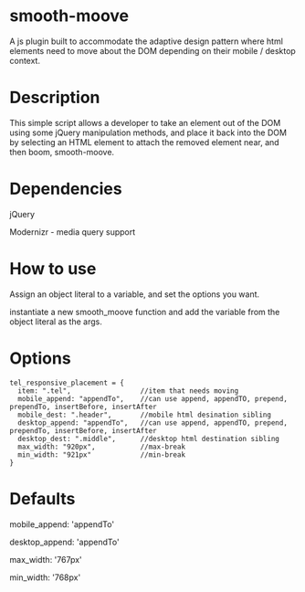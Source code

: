 # smooth-moove
A js plugin built to accommodate the adaptive design pattern where html elements need to move about the DOM depending on their mobile / desktop context. 

# Description
This simple script allows a developer to take an element out of the DOM using some jQuery manipulation methods, and place it back into the DOM by selecting an HTML element to attach the removed element near, and then boom, smooth-moove.

# Dependencies
jQuery

Modernizr - media query support

# How to use
Assign an object literal to a variable, and set the options you want.

instantiate a new smooth_moove function and add the variable from the object literal as the args.

# Options
    tel_responsive_placement = {
      item: ".tel",                 //item that needs moving
      mobile_append: "appendTo",    //can use append, appendTO, prepend, prependTo, insertBefore, insertAfter
      mobile_dest: ".header",       //mobile html desination sibling
      desktop_append: "appendTo",   //can use append, appendTO, prepend, prependTo, insertBefore, insertAfter
      desktop_dest: ".middle",      //desktop html destination sibling
      max_width: "920px",           //max-break
      min_width: "921px"            //min-break
    }

# Defaults
mobile_append: 'appendTo'

desktop_append: 'appendTo'

max_width: '767px'

min_width: '768px'
